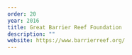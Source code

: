 ```yaml
---
order: 20
year: 2016
title: Great Barrier Reef Foundation
description: ""
website: https://www.barrierreef.org/
---
```

